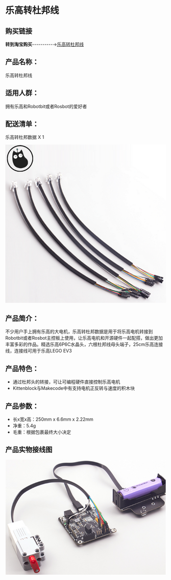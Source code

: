 # 乐高转杜邦线   

## 购买链接

__转到淘宝购买__----------→[乐高转杜邦线](https://item.taobao.com/item.htm?spm=a1z10.3-c-s.w4002-17001215033.44.1380762eHXRi4k&id=566177469415)

## 产品名称：   

乐高转杜邦线   

## 适用人群：   

拥有乐高和Robotbit或者Rosbot的爱好者   

## 配送清单：   

乐高转杜邦数据 X 1   

![](./chicun/乐高转杜邦线.png)   

## 产品简介：   

不少用户手上拥有乐高的大电机，乐高转杜邦数据是用于将乐高电机转接到Robotbit或者Rosbot主控板上使用，让乐高电机和开源硬件一起配搭，做出更加丰富多彩的作品。精选乐高6P6C水晶头，六根杜邦线母头端子，25cm乐高连接线，连接线可用于乐高LEGO EV3   

## 产品特色：   
- 通过杜邦头的转接，可让可编程硬件直接控制乐高电机
- Kittenblock与Makecode中有支持电机正反转与速度的积木块


## 产品参数：   

- 长x宽x高：250mm x 6.6mm x 2.22mm   
- 净重：5.4g   
- 毛重：根据包裹最终大小决定   

## 产品实物接线图   

![](./chicun/乐高转杜邦线使用.png)   

